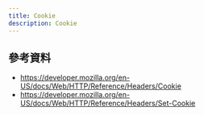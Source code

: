 ```yaml
---
title: Cookie
description: Cookie
---
```


## 參考資料

- https://developer.mozilla.org/en-US/docs/Web/HTTP/Reference/Headers/Cookie
- https://developer.mozilla.org/en-US/docs/Web/HTTP/Reference/Headers/Set-Cookie
